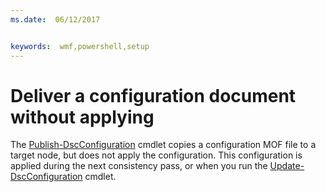 ```yaml
---
ms.date:  06/12/2017


keywords:  wmf,powershell,setup
---
```


# Deliver a configuration document without applying

The [Publish-DscConfiguration](https://technet.microsoft.com/library/mt517875.aspx) cmdlet copies a configuration MOF file to a target node, but does not apply the configuration.
This configuration is applied during the next consistency pass, or when you run the [Update-DscConfiguration](https://technet.microsoft.com/library/mt143541.aspx) cmdlet.
